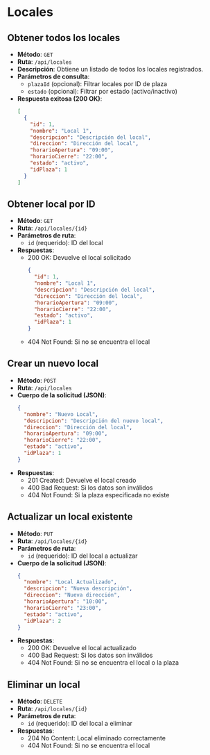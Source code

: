 # Locales

## Obtener todos los locales
- **Método**: `GET`
- **Ruta**: `/api/locales`
- **Descripción**: Obtiene un listado de todos los locales registrados.
- **Parámetros de consulta**:
  - `plazaId` (opcional): Filtrar locales por ID de plaza
  - `estado` (opcional): Filtrar por estado (activo/inactivo)
- **Respuesta exitosa (200 OK)**:
  ```json
  [
    {
      "id": 1,
      "nombre": "Local 1",
      "descripcion": "Descripción del local",
      "direccion": "Dirección del local",
      "horarioApertura": "09:00",
      "horarioCierre": "22:00",
      "estado": "activo",
      "idPlaza": 1
    }
  ]
  ```

## Obtener local por ID
- **Método**: `GET`
- **Ruta**: `/api/locales/{id}`
- **Parámetros de ruta**:
  - `id` (requerido): ID del local
- **Respuestas**:
  - 200 OK: Devuelve el local solicitado
    ```json
    {
      "id": 1,
      "nombre": "Local 1",
      "descripcion": "Descripción del local",
      "direccion": "Dirección del local",
      "horarioApertura": "09:00",
      "horarioCierre": "22:00",
      "estado": "activo",
      "idPlaza": 1
    }
    ```
  - 404 Not Found: Si no se encuentra el local

## Crear un nuevo local
- **Método**: `POST`
- **Ruta**: `/api/locales`
- **Cuerpo de la solicitud (JSON)**:
  ```json
  {
    "nombre": "Nuevo Local",
    "descripcion": "Descripción del nuevo local",
    "direccion": "Dirección del local",
    "horarioApertura": "09:00",
    "horarioCierre": "22:00",
    "estado": "activo",
    "idPlaza": 1
  }
  ```
- **Respuestas**:
  - 201 Created: Devuelve el local creado
  - 400 Bad Request: Si los datos son inválidos
  - 404 Not Found: Si la plaza especificada no existe

## Actualizar un local existente
- **Método**: `PUT`
- **Ruta**: `/api/locales/{id}`
- **Parámetros de ruta**:
  - `id` (requerido): ID del local a actualizar
- **Cuerpo de la solicitud (JSON)**:
  ```json
  {
    "nombre": "Local Actualizado",
    "descripcion": "Nueva descripción",
    "direccion": "Nueva dirección",
    "horarioApertura": "10:00",
    "horarioCierre": "23:00",
    "estado": "activo",
    "idPlaza": 2
  }
  ```
- **Respuestas**:
  - 200 OK: Devuelve el local actualizado
  - 400 Bad Request: Si los datos son inválidos
  - 404 Not Found: Si no se encuentra el local o la plaza

## Eliminar un local
- **Método**: `DELETE`
- **Ruta**: `/api/locales/{id}`
- **Parámetros de ruta**:
  - `id` (requerido): ID del local a eliminar
- **Respuestas**:
  - 204 No Content: Local eliminado correctamente
  - 404 Not Found: Si no se encuentra el local
